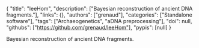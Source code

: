 {
  "title": "leeHom",
  "description": ["Bayesian reconstruction of ancient DNA fragments."],
  "links": {},
  "authors": ["grenaud"],
  "categories": ["Standalone software"],
  "tags": ["Archaeogenetics", "aDNA preprocessing"],
  "doi": null,
  "githubs": ["https://github.com/grenaud/leeHom"],
  "pypis": [null]
}

<!-- Generated by csv2md.R – do not edit by hand -->

Bayesian reconstruction of ancient DNA fragments.
